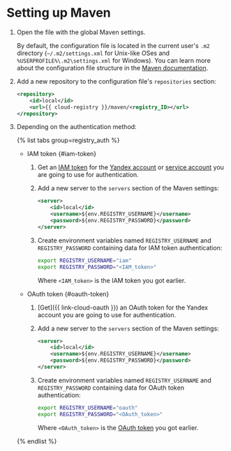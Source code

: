 # Setting up Maven

1. Open the file with the global Maven settings.

    By default, the configuration file is located in the current user's `.m2` directory (`~/.m2/settings.xml` for Unix-like OSes and `%USERPROFILE%\.m2\settings.xml` for Windows). You can learn more about the configuration file structure in the [Maven documentation](https://maven.apache.org/settings.html).
1. Add a new repository to the configuration file's `repositories` section:

    ```xml
    <repository>
        <id>local</id>
        <url>{{ cloud-registry }}/maven/<registry_ID></url>
    </repository>
    ```
1. Depending on the authentication method:

    {% list tabs group=registry_auth %}

    - IAM token {#iam-token}

      1. Get an [IAM token](../../../iam/concepts/authorization/iam-token.md) for the [Yandex account](../../../iam/operations/iam-token/create.md) or [service account](../../../iam/operations/iam-token/create-for-sa.md) you are going to use for authentication.
      1. Add a new server to the `servers` section of the Maven settings:

          ```xml
          <server>
              <id>local</id>
              <username>${env.REGISTRY_USERNAME}</username>
              <password>${env.REGISTRY_PASSWORD}</password>
          </server>
          ```
      1. Create environment variables named `REGISTRY_USERNAME` and `REGISTRY_PASSWORD` containing data for IAM token authentication:

          ```bash
          export REGISTRY_USERNAME="iam"
          export REGISTRY_PASSWORD="<IAM_token>"
          ```

          Where `<IAM_token>` is the IAM token you got earlier.

    - OAuth token {#oauth-token}

      1. [Get]({{ link-cloud-oauth }}) an OAuth token for the Yandex account you are going to use for authentication.
      1. Add a new server to the `servers` section of the Maven settings:

          ```xml
          <server>
              <id>local</id>
              <username>${env.REGISTRY_USERNAME}</username>
              <password>${env.REGISTRY_PASSWORD}</password>
          </server>
          ```
      1. Create environment variables named `REGISTRY_USERNAME` and `REGISTRY_PASSWORD` containing data for OAuth token authentication:

          ```bash
          export REGISTRY_USERNAME="oauth"
          export REGISTRY_PASSWORD="<OAuth_token>"
          ```

          Where `<OAuth_token>` is the [OAuth token](../../../iam/concepts/authorization/oauth-token.md) you got earlier.

    {% endlist %}
